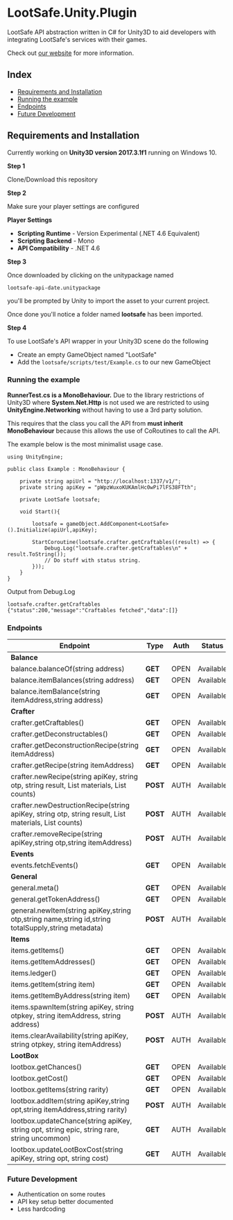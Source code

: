 # LootSafe.Unity.Plugin

LootSafe API abstraction written in C# for Unity3D to aid developers with integrating LootSafe's services with their games.

Check out [our website](http://lootsafe.io/) for more information.

## Index

* [Requirements and Installation](#requirements-and-installation)
* [Running the example](#running-the-example)
* [Endpoints](#endpoints)
* [Future Development](#future-development)

## Requirements and Installation

Currently working on **Unity3D version 2017.3.1f1** running on Windows 10.

**Step 1** 

Clone/Download this repository

**Step 2** 

Make sure your player settings are configured

**Player Settings**

* **Scripting Runtime** - Version Experimental (.NET 4.6 Equivalent)
* **Scripting Backend** - Mono
* **API Compatibility** - .NET 4.6

**Step 3** 

Once downloaded by clicking on the unitypackage named

```
lootsafe-api-date.unitypackage
```

you'll be prompted by Unity to import the asset to your current project.

Once done you'll notice a folder named **lootsafe** has been imported.

**Step 4**

To use LootSafe's API wrapper in your Unity3D scene do the following

* Create an empty GameObject named "LootSafe"
* Add the ```lootsafe/scripts/test/Example.cs``` to our new GameObject

### Running the example

**RunnerTest.cs is a MonoBehaviour.** Due to the library restrictions of Unity3D where **System.Net.Http** is not used we are restricted to using **UnityEngine.Networking** without having to use a 3rd party solution. 

This requires that the class you call the API from **must inherit MonoBehaviour** because this allows the use of CoRoutines to call the API.

The example below is the most minimalist usage case.

```
using UnityEngine;

public class Example : MonoBehaviour {

    private string apiUrl = "http://localhost:1337/v1/";
    private string apiKey = "pWpzWuxoKUKAmlHc0wPi7lFS38FTth";

    private LootSafe lootsafe;

    void Start(){

        lootsafe = gameObject.AddComponent<LootSafe>().Initialize(apiUrl,apiKey);

        StartCoroutine(lootsafe.crafter.getCraftables((result) => {
            Debug.Log("lootsafe.crafter.getCraftables\n" + result.ToString());
            // Do stuff with status string.
        }));
    }
}
```

Output from Debug.Log
```
lootsafe.crafter.getCraftables
{"status":200,"message":"Craftables fetched","data":[]}
```

### Endpoints

 Endpoint  | Type | Auth | Status |
|---|---|---|---|
| **Balance**   |   |   |   |
| balance.balanceOf(string address)  | **GET**  | OPEN  | Available |
| balance.itemBalances(string address)  | **GET**  | OPEN  | Available |
| balance.itemBalance(string itemAddress,string address)  | **GET**  | OPEN   | Available |
| **Crafter**   |   |   |   |
| crafter.getCraftables()  | **GET**  | OPEN   | Available |
| crafter.getDeconstructables()  | **GET**  | OPEN   | Available |
| crafter.getDeconstructionRecipe(string itemAddress)  | **GET**  | OPEN   | Available |
| crafter.getRecipe(string itemAddress) | **GET**  | OPEN   | Available |
| crafter.newRecipe(string apiKey, string otp, string result, List<string> materials, List<string> counts)  | **POST**  | AUTH   | Available |
| crafter.newDestructionRecipe(string apiKey, string otp, string result, List<string> materials, List<string> counts)  | **POST**  | AUTH   | Available |
| crafter.removeRecipe(string apiKey,string otp,string itemAddress)  | **POST**  | AUTH   | Available 
| **Events**  |   |   |   |
| events.fetchEvents()  | **GET**  | OPEN   | Available |
| **General**  |   |   |   |
| general.meta()  | **GET**  | OPEN   | Available |
| general.getTokenAddress()  | **GET**  | OPEN   | Available |
| general.newItem(string apiKey,string otp,string name,string id,string totalSupply,string metadata) | **POST**  | AUTH   | Available |
| **Items**  |   |   |   |
| items.getItems()  | **GET**  | OPEN   | Available |
| items.getItemAddresses()  | **GET**  | OPEN   | Available |
| items.ledger()  | **GET**  | OPEN   | Available |
| items.getItem(string item)  | **GET**  | OPEN   | Available |
| items.getItemByAddress(string item) | **GET**  | OPEN   | Available |
| items.spawnItem(string apiKey, string otpkey, string itemAddress, string address)  | **POST**  | AUTH  | Available |
| items.clearAvailability(string apiKey, string otpkey, string itemAddress)  | **POST**  | AUTH  | Available |
| **LootBox** |   |   |   |
| lootbox.getChances()  | **GET**  | OPEN   | Available |
| lootbox.getCost()  | **GET**  | OPEN   | Available |
| lootbox.getItems(string rarity)  | **GET**  | OPEN   | Available |
| lootbox.addItem(string apiKey,string opt,string itemAddress,string rarity)  | **POST**  | AUTH  | Available |
| lootbox.updateChance(string apiKey, string opt, string epic, string rare, string uncommon) | **GET**  | AUTH  | Available |
| lootbox.updateLootBoxCost(string apiKey, string opt, string cost)  | **GET**  | AUTH  | Available |

### Future Development
* Authentication on some routes
* API key setup better documented
* Less hardcoding
